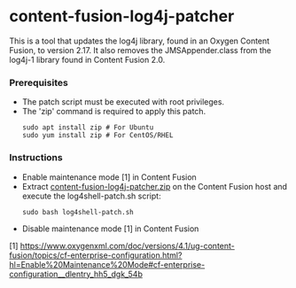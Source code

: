 # content-fusion-log4j-patcher

This is a tool that updates the log4j library, found in an Oxygen Content Fusion, to version 2.17.
It also removes the JMSAppender.class from the log4j-1 library found in Content Fusion 2.0.  

### Prerequisites

- The patch script must be executed with root privileges.
- The 'zip' command is required to apply this patch.
  ```
  sudo apt install zip # For Ubuntu
  sudo yum install zip # For CentOS/RHEL
  ```

### Instructions

- Enable maintenance mode [1] in Content Fusion
- Extract [content-fusion-log4j-patcher.zip](https://github.com/oxygenxml/content-fusion-log4j-patcher/releases/download/1.2.0/content-fusion-log4j-patcher.zip) on the Content Fusion host and execute the log4shell-patch.sh script:
  ```
  sudo bash log4shell-patch.sh
  ```
- Disable maintenance mode [1] in Content Fusion

[1] https://www.oxygenxml.com/doc/versions/4.1/ug-content-fusion/topics/cf-enterprise-configuration.html?hl=Enable%20Maintenance%20Mode#cf-enterprise-configuration__dlentry_hh5_dgk_54b

